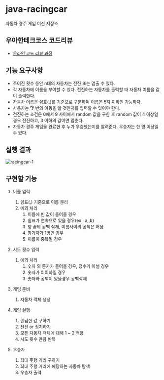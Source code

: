 # java-racingcar
자동차 경주 게임 미션 저장소

## 우아한테크코스 코드리뷰
* [온라인 코드 리뷰 과정](https://github.com/woowacourse/woowacourse-docs/blob/master/maincourse/README.md)

## 기능 요구사항 
- 주어진 횟수 동안 n대의 자동차는 전진 또는 멈출 수 있다.
- 각 자동차에 이름을 부여할 수 있다. 전진하는 자동차를 출력할 때 자동차 이름을 같이 출력한다.
- 자동차 이름은 쉼표(,)를 기준으로 구분하며 이름은 5자 이하만 가능하다.
- 사용자는 몇 번의 이동을 할 것인지를 입력할 수 있어야 한다.
- 전진하는 조건은 0에서 9 사이에서 random 값을 구한 후 random 값이 4 이상일 경우 전진하고, 3 이하의 값이면 멈춘다.
- 자동차 경주 게임을 완료한 후 누가 우승했는지를 알려준다. 우승자는 한 명 이상일 수 있다.

## 실행 결과
![racingcar-1](./racingcar-1.jpg)

## 구현할 기능
1. 이름 입력
    1. 쉼표(,) 기준으로 이름 분리
    2. 예외 처리
        1. 이름에 빈 값이 들어올 경우
        2. 쉼표가 연속으로 있을 경우(ex : a,,b)
        3. 양 끝의 공백 삭제, 이름사이의 공백은 허용
        4. 참가자가 1명인 경우
        5. 이름이 중복될 경우
    
2. 시도 횟수 입력
    1. 예외 처리
        1. 숫자 외 문자가 들어올 경우, 정수가 아닐 경우
        2. 숫자가 0 이하일 경우
        3. 숫자와 공백이 있을경우 공백삭제
            
3. 게임 준비
    1. 자동차 객체 생성
    
4. 게임 실행
    1. 랜덤한 값 구하기
    2. 전진 or 정지하기
    3. 모든 자동차 객체에 대해 1 ~ 2 적용
    4. 시도 횟수 만큼 반복
    
5. 우승자
    1. 최대 주행 거리 구하기
    2. 최대 주행 거리에 해당하는 자동차 탐색
    3. 우승자 출력
